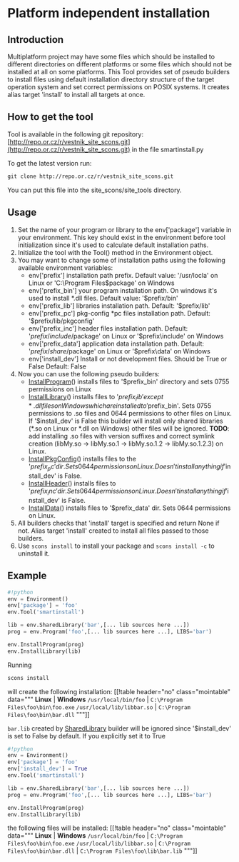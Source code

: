 

# Platform independent installation


## Introduction

Multiplatform project may have some files which should be installed to different directories on different platforms or some files which should not be installed at all on some platforms. This Tool provides set of pseudo builders to install files using default installation directory structure of the target operation system and set correct permissions on POSIX systems. It creates alias target 'install' to install all targets at once. 


## How to get the tool

Tool is available in the following git repository: [http://repo.or.cz/r/vestnik_site_scons.git](http://repo.or.cz/r/vestnik_site_scons.git) in the file smartinstall.py 

To get the latest version run: 
```txt
git clone http://repo.or.cz/r/vestnik_site_scons.git
```
You can put this file into the site_scons/site_tools directory. 


## Usage

1. Set the name of your program or library to the env['package'] variable in your environment. This key should exist in the environment before tool initialization since it's used to calculate default installation paths. 
1. Initialize the tool with the Tool() method in the Environment object. 
1. You may want to change some of installation paths using the following available environment variables: 
   * env['prefix'] installation path prefix. Default value: '/usr/locla' on Linux or 'C:\Program Files\$package' on Windows 
   * env['prefix_bin'] your program installation path. On windows it's used to install *.dll files. Default value: '$prefix/bin' 
   * env['prefix_lib'] libraries installation path. Default: '$prefix/lib' 
   * env['prefix_pc'] pkg-config *pc files installation path. Default: '$prefix/lib/pkgconfig' 
   * env['prefix_inc'] header files installation path. Default: '$prefix/include/$package' on Linux or '$prefix\include' on Windows 
   * env['prefix_data'] application data installation path. Default: '$prefix/share/$package' on Linux or '$prefix\data' on Windows 
   * env['install_dev'] Install or not development files. Should be True or False Default: False 
1. Now you can use the following pseudo builders: 
   * [InstallProgram](InstallProgram)() installs files to '$prefix_bin' directory and sets 0755 permissions on Linux 
   * [InstallLibrary](InstallLibrary)() installs files to '$prefix_lib' except *.dll files on Windows which are installed to '$prefix_bin'. Sets 0755 permissions to .so files and 0644 permissions to other files on Linux. If '$install_dev' is False this builder will install only shared libraries (*.so on Linux or *.dll on Windows) other files will be ignored. **TODO**: add installing .so files with version suffixes and correct symlink creation (libMy.so -> libMy.so.1 -> libMy.so.1.2 -> libMy.so.1.2.3) on Linux. 
   * [InstallPkgConfig](InstallPkgConfig)() installs files to the '$prefix_pc' dir. Sets 0644 permissions on Linux. Doesn't install anything if '$install_dev' is False. 
   * [InstallHeader](InstallHeader)() installs files to '$prefix_inc' dir. Sets 0644 permissions on Linux. Doesn't install anything if '$install_dev' is False. 
   * [InstallData](InstallData)() installs files to '$prefix_data' dir. Sets 0644 permissions on Linux. 
1. All builders checks that 'install' target is specified and return None if not. Alias target 'install' created to install all files passed to those builders. 
1. Use `scons install` to install your package and `scons install -c` to uninstall it. 

## Example


```python
#!python
env = Environment()
env['package'] = 'foo'
env.Tool('smartinstall')

lib = env.SharedLibrary('bar',[... lib sources here ...])
prog = env.Program('foo',[... lib sources here ...], LIBS='bar')

env.InstallProgram(prog)
env.InstallLibrary(lib)
```
Running 
```txt
scons install
```
will create the following installation: 
[[!table header="no" class="mointable" data="""
 **Linux**  |  **Windows** 
 `/usr/local/bin/foo`  |  `C:\Program Files\foo\bin\foo.exe` 
 `/usr/local/lib/libbar.so`  |  `C:\Program Files\foo\bin\bar.dll` 
"""]]

`bar.lib` created by [SharedLibrary](SharedLibrary) builder will be ignored since '$install_dev' is set to False by default. If you explicitly set it to True 
```python
#!python
env = Environment()
env['package'] = 'foo'
env['install_dev'] = True
env.Tool('smartinstall')

lib = env.SharedLibrary('bar',[... lib sources here ...])
prog = env.Program('foo',[... lib sources here ...], LIBS='bar')

env.InstallProgram(prog)
env.InstallLibrary(lib)
```
the following files will be installed: 
[[!table header="no" class="mointable" data="""
 **Linux**  |  **Windows** 
 `/usr/local/bin/foo`  |  `C:\Program Files\foo\bin\foo.exe` 
 `/usr/local/lib/libbar.so`  |  `C:\Program Files\foo\bin\bar.dll` 
  |  `C:\Program Files\foo\lib\bar.lib` 
"""]]
